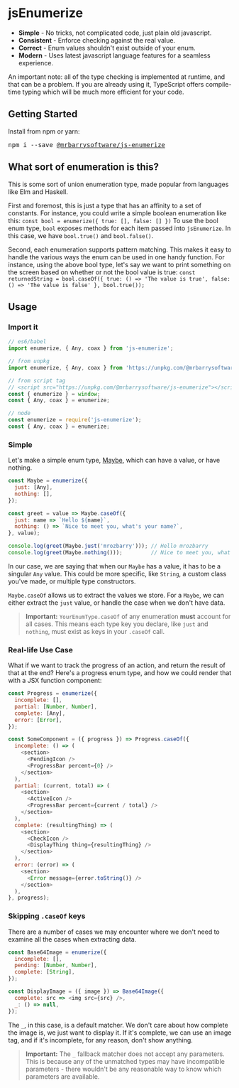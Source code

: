 # jsEnumerize

 - **Simple** - No tricks, not complicated code, just plain old javascript.
 - **Consistent** - Enforce checking against the real value.
 - **Correct** - Enum values shouldn't exist outside of your enum.
 - **Modern** - Uses latest javascript language features for a seamless experience.

An important note: all of the type checking is implemented at runtime, and that can be a problem.
If you are already using it, TypeScript offers compile-time typing which will be much more efficient for your code.

## Getting Started

Install from npm or yarn:

<pre>
npm i --save <a href="https://github.com/mrozbarry/js-enumerizer">@mrbarrysoftware/js-enumerize</a>
</pre>

## What sort of enumeration is this?

This is some sort of union enumeration type, made popular from languages like Elm and Haskell.

First and foremost, this is just a type that has an affinity to a set of constants.
For instance, you could write a simple boolean enumeration like this: `const bool = enumerize({ true: [], false: [] })`
To use the bool enum type, `bool` exposes methods for each item passed into `jsEnumerize`.
In this case, we have `bool.true()` and `bool.false()`.

Second, each enumeration supports pattern matching. This makes it easy to handle the various ways the enum can be used in one handy function.
For instance, using the above bool type, let's say we want to print something on the screen based on whether or not the bool value is true:
`const returnedString = bool.caseOf({ true: () => 'The value is true', false: () => 'The value is false' }, bool.true());`

## Usage

### Import it

```js
// es6/babel
import enumerize, { Any, coax } from 'js-enumerize';

// from unpkg
import enumerize, { Any, coax } from 'https://unpkg.com/@mrbarrysoftware/js-enumerize?module=1';

// from script tag
// <script src="https://unpkg.com/@mrbarrysoftware/js-enumerize"></script>
const { enumerize } = window;
const { Any, coax } = enumerize;

// node
const enumerize = require('js-enumerize');
const { Any, coax } = enumerize;
```

### Simple

Let's make a simple enum type, [Maybe](https://en.wikipedia.org/wiki/Option_type#Haskell), which can have a value, or have nothing.

```js
const Maybe = enumerize({
  just: [Any],
  nothing: [],
});

const greet = value => Maybe.caseOf({
  just: name => `Hello ${name}`,
  nothing: () => `Nice to meet you, what's your name?`,
}, value);

console.log(greet(Maybe.just('mrozbarry'))); // Hello mrozbarry
console.log(greet(Maybe.nothing()));         // Nice to meet you, what's your name
```

In our case, we are saying that when our `Maybe` has a value, it has to be a singular `Any` value.
This could be more specific, like `String`, a custom class you've made, or multiple type constructors.

`Maybe.caseOf` allows us to extract the values we store.
For a `Maybe`, we can either extract the `just` value, or handle the case when we don't have data.

> **Important:**
> `YourEnumType.caseOf` of any enumeration **must** account for all cases.
This means each type key you declare, like `just` and `nothing`, must exist as keys in your `.caseOf` call.

### Real-life Use Case

What if we want to track the progress of an action, and return the result of that at the end?
Here's a progress enum type, and how we could render that with a JSX function component:

```js
const Progress = enumerize({
  incomplete: [],
  partial: [Number, Number],
  complete: [Any],
  error: [Error],
});

const SomeComponent = ({ progress }) => Progress.caseOf({
  incomplete: () => (
    <section>
      <PendingIcon />
      <ProgressBar percent={0} />
    </section>
  ),
  partial: (current, total) => (
    <section>
      <ActiveIcon />
      <ProgressBar percent={current / total} />
    </section>
  ),
  complete: (resultingThing) => (
    <section>
      <CheckIcon />
      <DisplayThing thing={resultingThing} />
    </section>
  ),
  error: (error) => (
    <section>
      <Error message={error.toString()} />
    </section>
  ),
}, progress);
```

### Skipping `.caseOf` keys

There are a number of cases we may encounter where we don't need to examine all the cases when extracting data.

```js
const Base64Image = enumerize({
  incomplete: [],
  pending: [Number, Number],
  complete: [String],
});

const DisplayImage = ({ image }) => Base64Image({
  complete: src => <img src={src} />,
  _: () => null,
});
```

The `_`, in this case, is a default matcher.
We don't care about how complete the image is, we just want to display it.
If it's complete, we can use an image tag, and if it's incomplete, for any reason, don't show anything.

> **Important:**
> The `_` fallback matcher does not accept any parameters.
This is because any of the unmatched types may have incompatible parameters - there wouldn't be any reasonable way to know which parameters are available.
